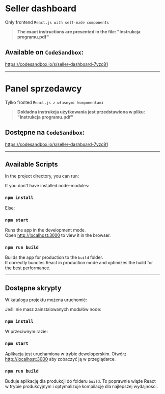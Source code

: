 # Seller dashboard
Only frontend
`React.js with self-made components`
> **The exact instructions are presented in the file: "Instrukcja programu.pdf"**

## Available on `CodeSandbox`:
https://codesandbox.io/s/seller-dashboard-7vzc81

***

# Panel sprzedawcy
Tylko fronted
`React.js z własnymi komponentami`
> **Dokładna instrukcja użytkowania jest przedstawiona w pliku: "Instrukcja programu.pdf"**

## Dostępne na `CodeSandbox`:
https://codesandbox.io/s/seller-dashboard-7vzc81

***
## Available Scripts

In the project directory, you can run:

If you don't have installed node-modules:
### `npm install`

Else:
### `npm start`

Runs the app in the development mode.\
Open [http://localhost:3000](http://localhost:3000) to view it in the browser.

### `npm run build`

Builds the app for production to the `build` folder.\
It correctly bundles React in production mode and optimizes the build for the best performance.

---
## Dostępne skrypty

W katalogu projektu możena uruchomić:

Jeśli nie masz zainstalowanych modułów node:
### `npm install`

W przeciwnym razie:
### `npm start`

Aplikacja jest uruchamiona w trybie deweloperskim.
Otwórz [http://localhost:3000](http://localhost:3000) aby zobaczyć ją w przeglądarce.

### `npm run build`

Buduje aplikację dla produkcji do folderu `build`.
To poprawnie wiąże React w trybie produkcyjnym i optymalizuje kompilację dla najlepszej wydajności.



